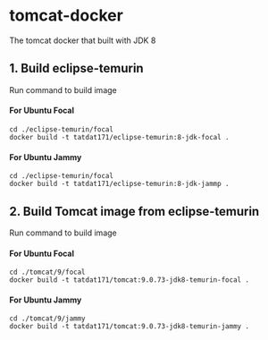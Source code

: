 # tomcat-docker
The tomcat docker that built with JDK 8

## 1. Build eclipse-temurin

Run command to build image

#### For Ubuntu Focal
```
cd ./eclipse-temurin/focal
docker build -t tatdat171/eclipse-temurin:8-jdk-focal .
```

#### For Ubuntu Jammy

```
cd ./eclipse-temurin/focal
docker build -t tatdat171/eclipse-temurin:8-jdk-jammp .
```


## 2. Build Tomcat image from eclipse-temurin

Run command to build image

#### For Ubuntu Focal
```
cd ./tomcat/9/focal
docker build -t tatdat171/tomcat:9.0.73-jdk8-temurin-focal .
```

#### For Ubuntu Jammy

```
cd ./tomcat/9/jammy
docker build -t tatdat171/tomcat:9.0.73-jdk8-temurin-jammy .
```


